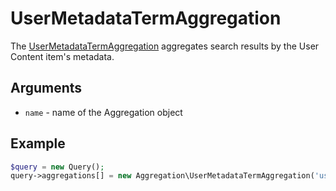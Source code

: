 # UserMetadataTermAggregation

The [UserMetadataTermAggregation](https://github.com/ezsystems/ezplatform-kernel/blob/master/eZ/Publish/API/Repository/Values/Content/Query/Aggregation/UserMetadataTermAggregation.php) aggregates search results by the User Content item's metadata.

## Arguments

- `name` - name of the Aggregation object

## Example

``` php
$query = new Query();
query->aggregations[] = new Aggregation\UserMetadataTermAggregation('user_metadata');
```
